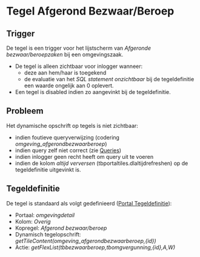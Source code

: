 # Tegel Afgerond Bezwaar/Beroep

## Trigger

De tegel is een trigger voor het lijstscherm van *Afgeronde bezwaar/beroepzaken* bij een omgevingszaak.

  * De tegel is alleen zichtbaar voor inlogger wanneer:
    * deze aan hem/haar is toegekend
    * de evaluatie van het *SQL statement onzichtbaar* bij de tegeldefinitie een waarde ongelijk aan 0 oplevert.
  * Een tegel is disabled indien zo aangevinkt bij de tegeldefinitie.

## Probleem

Het dynamische opschrift op tegels is niet zichtbaar:

  * indien foutieve queryverwijzing (codering *omgeving_afgerondbezwaarberoep*)
  * indien query zelf niet correct (zie [Queries](../../../instellen_inrichten/queries.md))
  * indien inlogger geen recht heeft om query uit te voeren
  * indien de kolom *altijd verversen* (tbportaltiles.dlaltijdrefreshen) op de tegeldefinitie uitgevinkt is.

## Tegeldefinitie

De tegel is standaard als volgt gedefinieerd ([Portal Tegeldefinitie](../../../instellen_inrichten/portaldefinitie/portal_tegel.md)):

  * Portaal: *omgevingdetail*
  * Kolom: *Overig*
  * Kopregel: *Afgerond bezwaar/beroep*
  * Dynamisch tegelopschrift: *getTileContent(omgeving_afgerondbezwaarberoep,{id})*
  * Actie: *getFlexList(tbbezwaarberoep,tbomgvergunning,{id},A,W)*

